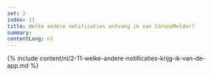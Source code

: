 ```yaml
---
set: 2
index: 11
title: Welke andere notificaties ontvang ik van CoronaMelder?
summary: 
contentLang: nl
---
```

{% include content/nl/2-11-welke-andere-notificaties-krijg-ik-van-de-app.md %}
